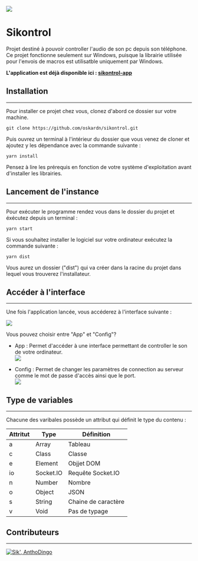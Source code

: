 ![](https://img.shields.io/badge/sikontrol-1.0.0-blue)

# Sikontrol

Projet destiné à pouvoir controller l'audio de son pc depuis son téléphone.  
Ce projet fonctionne seulement sur Windows, puisque la librairie utilisée pour l'envois de macros est utilisatble uniquement par Windows.  
  
**L'application est déjà disponible ici : [sikontrol-app](https://github.com/oskardn/sikontrol-app)**

## Installation

---

Pour installer ce projet chez vous, clonez d'abord ce dossier sur votre machine.

```console
git clone https://github.com/oskardn/sikontrol.git
```

Puis ouvrez un terminal à l'intérieur du dossier que vous venez de cloner et ajoutez y les dépendance avec la commande suivante :

```console
yarn install
```

Pensez à lire les prérequis en fonction de votre système d'exploitation avant d'installer les librairies.

## Lancement de l'instance

---

Pour exécuter le programme rendez vous dans le dossier du projet et éxécutez depuis un terminal :

```console
yarn start
```

Si vous souhaitez installer le logiciel sur votre ordinateur exécutez la commande suivante :

```console
yarn dist
```

Vous aurez un dossier ("dist") qui va créer dans la racine du projet dans lequel vous trouverez l'installateur.

## Accéder à l'interface

---

Une fois l'application lancée, vous accéderez à l'interface suivante :

![](https://sikelio.s-ul.eu/MB1hdpix)

Vous pouvez choisir entre "App" et "Config"?

-   App : Permet d'accéder à une interface permettant de controller le son de votre ordinateur.  
    ![](https://sikelio.s-ul.eu/AD2g0B3m)

-   Config : Permet de changer les paramètres de connection au serveur comme le mot de passe d'accès ainsi que le port.  
    ![](https://sikelio.s-ul.eu/86X94O1T)

## Type de variables

---

Chacune des varibales possède un attribut qui définit le type du contenu :

| Attritut | Type      | Définition          |
| -------- | --------- | ------------------- |
| a        | Array     | Tableau             |
| c        | Class     | Classe              |
| e        | Element   | Objjet DOM          |
| io       | Socket.IO | Requête Socket.IO   |
| n        | Number    | Nombre              |
| o        | Object    | JSON                |
| s        | String    | Chaine de caractère |
| v        | Void      | Pas de typage       |

## Contributeurs

---

[![Sik', AnthoDingo](https://contrib.rocks/image?repo=oskardn/sikontrol-desktop)](https://github.com/oskardn/sikontrol-desktop/graphs/contributors)
